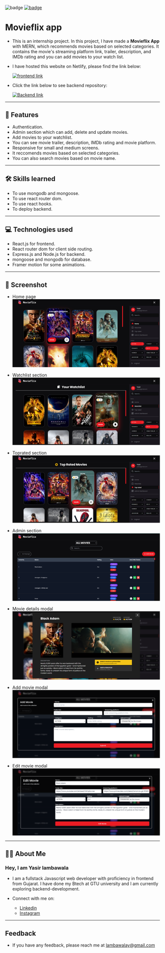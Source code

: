 ![badge](https://img.shields.io/badge/MADE%20WITH-MERN-blue)
[![badge](https://img.shields.io/badge/SEE%20DEMO%20-VISIT-green)](https://moviefilx.netlify.app/)

# Movieflix app

- This is an internship project. In this project, I have made a **Movieflix App** with MERN, which recommends movies based on selected categories. It contains the movie's streaming platform link, trailer, description, and IMDb rating and you can add movies to your watch list.

- I have hosted this website on Netlify, please find the link below:

  [![frontend link](https://img.shields.io/badge/LINK%20OF-PROJECT-red)](https://moviefilx.netlify.app/)

- Click the link below to see backend repository:

  [![Backend link](https://img.shields.io/badge/BACKEND-green)](https://github.com/Yasir284/Movieflix_Internship_Project_Backend)

---

## 🚀 Features

- Authentication.
- Admin section which can add, delete and update movies.
- Add movies to your watchlist.
- You can see movie trailer, description, IMDb rating and movie platform.
- Responsive for small and medium screens.
- It reccomends movies based on selected categories.
- You can also search movies based on movie name.

---

## 🛠 Skills learned

- To use mongodb and mongoose.
- To use react router dom.
- To use react hooks.
- To deploy backend.

---

## 💻 Technologies used

- React.js for frontend.
- React router dom for client side routing.
- Express.js and Node.js for backend.
- mongoose and mongodb for database.
- Framer motion for some animations.

---

## 🎥 Screenshot

- Home page
  ![Homepage-image](./movieflix-screeshots/movieflix-homepage.png)

- Watchlist section
  ![Watchlist-image](./movieflix-screeshots/movieflix-watchlist.png)

- Toprated section
  ![Toprated-image](./movieflix-screeshots/movieflix-toprated.png)

- Admin section
  ![Adminsection-image](./movieflix-screeshots/movieflix-adminsection.png)

- Movie details modal
  ![Movie details modal-image](./movieflix-screeshots/movie-details.png)

- Add movie modal
  ![Add movie modal-image](./movieflix-screeshots/movieflix-addmovie.png)

- Edit movie modal
  ![Edit movie modal-image](./movieflix-screeshots/movieflix-editmovie.png)

---

## 👨‍💻 About Me

### Hey, I am Yasir lambawala

- I am a fullstack Javascript web developer with proficiency in frontend from Gujarat. I have done my Btech at GTU university and I am currently exploring backend-development.

- Connect with me on:
  - [Linkedin](https://www.linkedin.com/in/yasir-lambawala-2b216a1b9/)
  - [Instagram](https://www.instagram.com/web_dev_yasir/)

---

## Feedback

- If you have any feedback, please reach me at lambawalay@gmail.com
